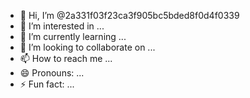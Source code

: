 - 👋 Hi, I’m @2a331f03f23ca3f905bc5bded8f0d4f0339
- 👀 I’m interested in ...
- 🌱 I’m currently learning ...
- 💞️ I’m looking to collaborate on ...
- 📫 How to reach me ...
- 😄 Pronouns: ...
- ⚡ Fun fact: ...

<!---
2a331f03f23ca3f905bc5bded8f0d4f0339/2a331f03f23ca3f905bc5bded8f0d4f0339 is a ✨ special ✨ repository because its `README.md` (this file) appears on your GitHub profile.
You can click the Preview link to take a look at your changes.
--->
